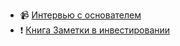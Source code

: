 - 📹 [Интервью с основателем](https://www.youtube.com/watch?v=IQYGMJqw-RY)
- ❗ [Книга Заметки в инвестировании](https://arsagera.ru/kniga/)